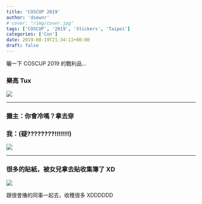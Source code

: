 ```yaml
---
title: 'COSCUP 2019'
author: 'dsewnr'
# cover: "/img/cover.jpg"
tags: ['COSCUP', '2019', 'Stickers', 'Taipei']
categories: ['Con']
date: 2019-08-19T21:34:11+08:00
draft: false
---
```


曬一下 COSCUP 2019 的戰利品…

<!--more-->

### 樂高 Tux

![](/images/coscup-2019-tux.jpg)

---

### 攤主：你會冷嗎？拿去穿

### 我：(疑????????!!!!!!!)

![](/images/coscup-2019-t-shirt.jpg)

---

### 很多的貼紙，被女兒拿去貼收集簿了 XD

![](/images/coscup-2019-stickers.jpg)

跟很會擼的同事一起去，收穫很多 XDDDDDD
